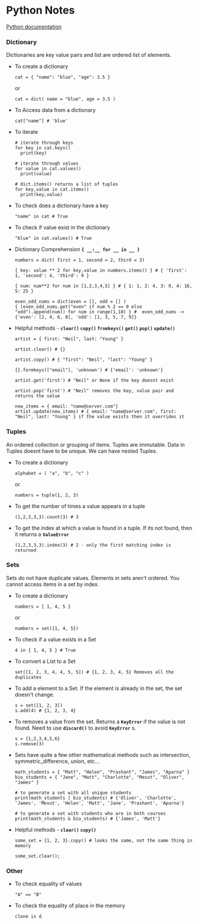 # Python Notes

[Python documentation](https://docs.python.org/3/)

### Dictionary
Dictionaries are key value pairs and list are ordered list of elements.

- To create a dictionary
  ```
  cat = { "name": "blue", "age": 3.5 }
  ```
  or
  ```
  cat = dict( name = "blue", age = 3.5 )
  ```

- To Access data from a dictionary
  ```
  cat["name"] # 'blue'
  ```

- To iterate
  ```
  # iterate through keys
  for key in cat.keys()
    print(key)

  # iterate through values
  for value in cat.values()
    print(value)

  # dict.items() returns a list of tuples
  for key,value in cat.items()
    print(key,value)
  ```

- To check does a dictionary have a key
  ```
  "name" in cat # True
  ```

- To check if value exist in the dictionary
  ```
  "blue" in cat.values() # True
  ```

- Dictionary Comprehension **`{ __:__ for __ in __ }`**
  ```
  numbers = dict( first = 1, second = 2, third = 3)

  { key: value ** 2 for key,value in numbers.items() } # { 'first': 1, 'second': 4, 'third': 9 }

  { num: num**2 for num in [1,2,3,4,5] } # { 1: 1, 2: 4, 3: 9, 4: 16, 5: 25 }

  even_odd_nums = dict(even = [], odd = [] )
  { (even_odd_nums.get("even" if num % 2 == 0 else "odd").append(num)) for num in range(1,10) } #  even_odd_nums -> {'even': [2, 4, 6, 8], 'odd': [1, 3, 5, 7, 9]}
  ```

- Helpful methods - **`clear()` `copy()` `fromkeys()` `get()` `pop()` `update()`**
  ```
  artist = { first: "Neil", last: "Young" }

  artist.clear() # {}
  
  artist.copy() # { "first": "Neil", "last": "Young" }
  
  {}.formkeys(["email"], 'unknown') # {'email': 'unknown'}
  
  artist.get('first') # "Neil" or None if the key doesnt exist
  
  artist.pop('first') # "Neil" removes the key, value pair and returns the value

  new_items = { email: "name@server.com"}
  artist.update(new_items) # { email: "name@server.com", first: "Neil", last: "Young" } if the value exists then it overrides it
  ```

### Tuples
An ordered collection or grouping of items. Tuples are immutable. Data in Tuples doesnt have to be unique. We can have nested Tuples.

- To create a dictionary
  ```
  alphabet = ( "a", "b", "c" )
  ```
  or
  ```
  numbers = tuple(1, 2, 3)
  ```

- To get the number of times a value appears in a tuple
  ```
  (1,2,3,3,3).count(3) # 3
  ```

- To get the index at which a value is found in a tuple. If its not found, then it returns a **`ValueError`**
  ```
  (1,2,3,3,3).index(3) # 2 - only the first matching index is returned
  ```

### Sets
Sets do not have duplicate values. Elements in sets aren't ordered. You cannot access items in a set by index.
  
- To create a dictionary
  ```
  numbers = { 1, 4, 5 }
  ```
  or
  ```
  numbers = set({1, 4, 5})
  ```

- To check if a value exists in a Set
  ```
  4 in { 1, 4, 5 } # True
  ```

- To convert a List to a Set
  ```
  set([1, 2, 3, 4, 4, 5, 5]) # {1, 2, 3, 4, 5} Removes all the duplicates
  ```

- To add a element to a Set. If the element is already in the set, the set doesn't change.
  ```
  s = set([1, 2, 3])
  s.add(4) # {1, 2, 3, 4}
  ```

- To removes a value from the set. Returns a **`KeyError`** if the value is not found. Need to use **`discard()`** to avoid **`KeyError`** s.
  ```
  s = {1,2,3,4,5,6}
  s.remove(3)
  ```

- Sets have quite a few other mathematical methods such as intersection, symmetric_difference, union, etc...
  ```
  math_students = { "Matt", "Helen", "Prashant", "James", "Aparna" }
  bio_students = { "Jane", "Matt", "Charlotte", "Mesut", "Oliver", "James" }
  
  # to generate a set with all unique students
  print(math_students | bio_students) # {'Oliver', 'Charlotte', 'James', 'Mesut', 'Helen', 'Matt', 'Jane', 'Prashant', 'Aparna'}

  # to generate a set with students who are in both courses
  print(math_students & bio_students) # {'James', 'Matt'}
  ```

- Helpful methods - **`clear()` `copy()`**
  ```
  some_set = {1, 2, 3}.copy() # looks the same, not the same thing in memory

  some_set.clear();
  ```

### Other
- To check equality of values
  ```
  "A" == "B"
  ```

- To check the equality of place in the memory
  ```
  clone is d
  ```
